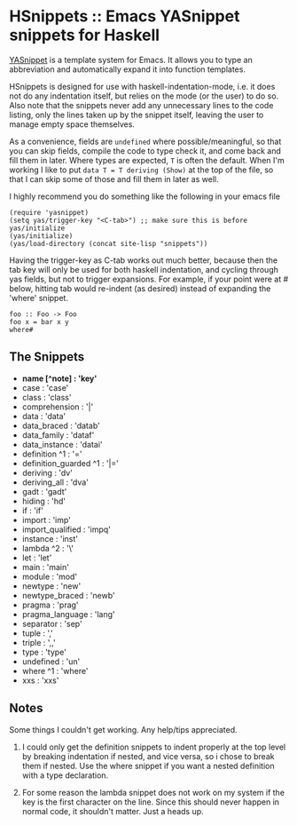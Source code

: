
HSnippets :: Emacs YASnippet snippets for Haskell
=================================================

[YASnippet](http://code.google.com/p/yasnippet/) is a template system for 
Emacs. It allows you to type an abbreviation and automatically expand
it into function templates.

HSnippets is designed for use with haskell-indentation-mode, i.e. it does
not do any indentation itself, but relies on the mode (or the user) to do so.
Also note that the snippets never add any unnecessary lines to the code
listing, only the lines taken up by the snippet itself, leaving the user
to manage empty space themselves.

As a convenience, fields are `undefined` where possible/meaningful, so that you can
skip fields, compile the code to type check it, and come back and fill them
in later. Where types are expected, `T` is often the default. When I'm working
I like to put `data T = T deriving (Show)` at the top of the file, so that I
can skip some of those and fill them in later as well.

I highly recommend you do something like the following in your emacs file

    (require 'yasnippet)
    (setq yas/trigger-key "<C-tab>") ;; make sure this is before yas/initialize
    (yas/initialize)
    (yas/load-directory (concat site-lisp "snippets"))
    
Having the trigger-key as C-tab works out much better, because then the tab
key will only be used for both haskell indentation, and cycling through yas fields,
but not to trigger expansions. For example, if your point were at # below,
hitting tab would re-indent (as desired) instead of expanding the 'where' snippet.

    foo :: Foo -> Foo
    foo x = bar x y
    where#
    
The Snippets 
------------

-   **name [^note] : 'key'**
-   case   : 'case'
-   class  : 'class'
-   comprehension : '|'
-   data : 'data'
-   data_braced : 'datab'
-   data_family : 'dataf'
-   data_instance : 'datai'
-   definition ^1 : '='
-   definition_guarded ^1 : '|='
-   deriving : 'dv'
-   deriving_all : 'dva'
-   gadt : 'gadt'
-   hiding : 'hd'
-   if : 'if'
-   import : 'imp'
-   import_qualified : 'impq'
-   instance : 'inst'
-   lambda ^2 : '\\'
-   let : 'let'
-   main : 'main'
-   module : 'mod'
-   newtype : 'new'
-   newtype_braced : 'newb'
-   pragma : 'prag'
-   pragma_language : 'lang'
-   separator : 'sep'
-   tuple : ','
-   triple : ',,'
-   type : 'type'
-   undefined : 'un'
-   where ^1 : 'where'
-   xxs : 'xxs'

Notes
-----

Some things I couldn't get working. Any help/tips appreciated.

1. I could only get the definition snippets to indent properly at the top level by breaking indentation if nested, and vice versa, so i chose to break them if nested. Use the where snippet if you want a nested definition with a type declaration.

2. For some reason the lambda snippet does not work on my system if the key is the first character on the line. Since this should never happen in normal code, it shouldn't matter. Just a heads up.

